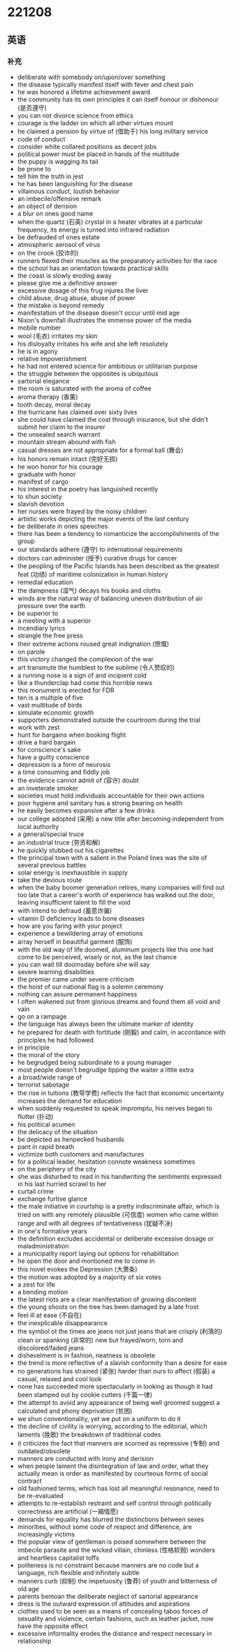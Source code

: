 # 221208

## 英语

### 补充

* deliberate with somebody on/upon/over something
* the disease typically manifest itself with fever and chest pain
* he was honored a lifetime achievement award
* the community has its own principles it can itself honour or dishonour (是否遵守)
* you can not divorce science from ethics
* courage is the ladder on which all other virtues mount
* he claimed a pension by virtue of (借助于) his long military service
* code of conduct
* consider white collared positions as decent jobs
* political power must be placed in hands of the multitude
* the puppy is wagging its tail
* be prone to
* tell him the truth in jest
* he has been languishing for the disease
* villainous conduct, loutish behavior
* an imbecile/offensive remark
* an object of derision
* a blur on ones good name
* when the quartz (石英) crystal in a heater vibrates at a particular frequency, its energy is turned into infrared radiation
* be defrauded of ones estate
* atmospheric aerosol of virus
* on the crook (狡诈的)
* runners flexed their muscles as the preparatory activities for the race
* the school has an orientation towards practical skills
* the coast is slowly eroding away
* please give me a definitive answer
* excessive dosage of this frug injures the liver
* child abuse, drug abuse, abuse of power
* the mistake is beyond remedy
* manifestation of the disease doesn't occur until mid age
* Nixon's downfall illustrates the immense power of the media
* mobile number
* wool (毛衣) irritates my skin
* his disloyalty irritates his wife and she left resolutely
* he is in agony
* relative impoverishment
* he had not entered science for ambitious or utilitarian purpose
* the struggle between the opposites is ubiquitous
* sartorial elegance
* the room is saturated with the aroma of coffee
* aroma therapy (香薰)
* tooth decay, moral decay
* the hurricane has claimed over sixty lives
* she could have claimed the cost through insurance, but she didn't submit her claim to the insurer
* the unsealed search warrant
* mountain stream abound with fish
* casual dresses are not appropriate for a formal ball (舞会)
* his honors remain intact (完好无损)
* he won honor for his courage
* graduate with honor
* manifest of cargo
* his interest in the poetry has languished recently
* to shun society
* slavish devotion
* her nurses were frayed by the noisy children
* artistic works depicting the major events of the last century
* be deliberate in ones speeches
* there has been a tendency to romanticize the accomplishments of the group
* our standards adhere (遵守) to international requirements
* doctors can administer (授予) curative drugs for cancer
* the peopling of the Pacific Islands has been described as the greatest feat (功绩) of maritime colonization in human history
* remedial education
* the dampness (湿气) decays his books and cloths
* winds are the natural way of balancing uneven distribution of air pressure over the
earth
* be superior to
* a meeting with a superior
* incendiary lyrics
* strangle the free press
* their extreme actions roused great indignation (愤慨)
* on parole
* this victory changed the complexion of the war
* art transmute the humblest to the sublime (令人赞叹的)
* a running nose is a sign of and incipient cold
* like a thunderclap had come this horrible news
* this monument is erected for FDR
* ten is a multiple of five
* vast multitude of birds
* simulate economic growth
* supporters demonstrated outside the courtroom during the trial
* work with zest
* hunt for bargains when booking flight
* drive a hard bargain
* for conscience's sake
* have a guilty conscience
* depression is a form of neurosis
* a time consuming and fiddly job
* the evidence cannot admit of (容许) doubt
* an inveterate smoker
* societies must hold individuals accountable for their own actions
* poor hygiene and sanitary has a strong bearing on health
* he easily becomes expansive after a few drinks
* our college adopted (采用) a new title after becoming independent from local authority
* a general/special truce
* an industrial truce (劳资和解)
* he quickly stubbed out his cigarettes
* the principal town with a salient in the Poland lines was the site of several previous battles
* solar energy is inexhaustible in supply
* take the devious route
* when the baby boomer generation retires, many companies will find out too late that a career's worth of experience has walked out the door, leaving insufficient talent to fill the void
* with intend to defraud (蓄意诈骗)
* vitamin D deficiency leads to bone diseases
* how are you faring with your project
* experience a bewildering array of emotions
* array herself in beautiful garment (服饰)
* with the old way of life doomed, aluminum projects like this one had come to be perceived, wisely or not, as the last chance
* you can wait till doomsday before she will say
* severe learning disabilities
* the premier came under severe criticism
* the hoist of our national flag is a solemn ceremony
* nothing can assure permanent happiness
* I often wakened out from glorious dreams and found them all void and vain
* go on a rampage
* the language has always been the ultimate marker of identity
* he prepared for death with fortitude (刚毅) and calm, in accordance with principles he had followed
* in principle
* the moral of the story
* he begrudged being subordinate to a young manager
* most people doesn't begrudge tipping the waiter a little extra
* a broad/wide range of
* terrorist sabotage
* the rise in tuitions (教导学费) reflects the fact that economic uncertainty increases the demand for education
* when suddenly requested to speak impromptu, his nerves began to flutter (扑动)
* his political acumen
* the delicacy of the situation
* be depicted as henpecked husbands
* pant in rapid breath
* victimize both customers and manufactures
* for a political leader, hesitation connote weakness sometimes
* on the periphery of the city
* she was disturbed to read in his handwriting the sentiments expressed in his last hurried scrawl to her
* curtail crime
* exchange furtive glance
* the male initiative in courtship is a pretty indiscriminate affair, which is tried on with any remotely plausible (可信度) women who came within range and with all degrees of tentativeness (犹疑不决)
* in one's formative years
* the definition excludes accidental or deliberate excessive dosage or maladministration
* a municipality report laying out options for rehabilitation
* he open the door and montioned me to come in
* this novel evokes the Depression (大萧条)
* the motion was adopted by a majority of six votes
* a zest for life
* a bending motion
* the latest riots are a clear manifestation of growing discontent
* the young shoots on the tree has been damaged by a late frost
* feel ill at ease (不自在)
* the inexplicable disappearance
* the symbol ot the times are jeans not just jeans that are crisply (利落的) clean or spanking (非常的) new but frayed/worn, torn and discolored/faded jeans
* dishevelment is in fashion, neatness is obsolete
* the trend is more reflective of a slavish conformity than a desire for ease
* no generations has strained (紧张) harder than ours to affect (假装) a casual, relaxed and cool look
* none has succeeded more spectacularly in looking as though it had been stamped out by cookie cutters (千篇一律)
* the attempt to avoid any appearance of being well groomed suggest a calculated and phony deprivation (贫困)
* we shun conventionality, yet we put on a uniform to do it
* the decline of civility is worrying, according to the editorial, which laments (挽歌) the breakdown of traditional codes
* it criticizes the fact that manners are scorned as repressive (专制) and outdated/obsolete
* manners are conducted with irony and derision
* when people lament the disintegration of law and order, what they actually mean is order as manifested by courteous forms of social contract
* old fashioned terms, which has lost all meaningful resonance, need to be re-evaluated
* attempts to re-establish restraint and self control through politically correctness are artificial (一厢情愿)
* demands for equality has blurred the distinctions between sexes
* minorities, without some code of respect and difference, are increasingly victims
* the popular view of gentleman is poised somewhere between the imbecile parasite and the wicked villain, chinless (性格软弱) wonders and heartless capitalist toffs
* politeness is no constraint because manners are no code but a language, rich flexible and infinitely subtle
* manners curb (抑制) the impetuosity (鲁莽) of youth and bitterness of old age
* parents bemoan the deliberate neglect of sartorial appearance
* dress is the outward expression of attitudes and aspirations
* clothes used to be seen as a means of concealing taboo forces of sexuality and violence, certain fashions, such as leather jacket, now have the opposite effect
* excessive informality erodes the distance and respect necessary in relationship
